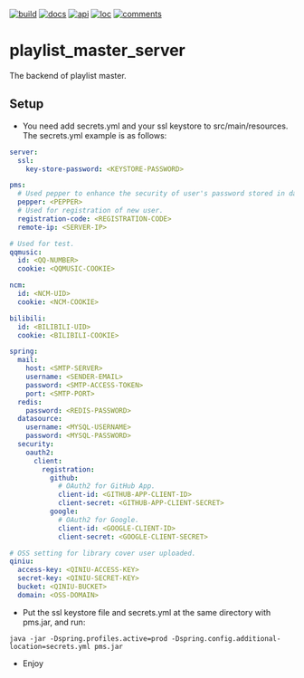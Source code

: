 [![build](https://github.com/loph3xertoi/playlist_master_server/actions/workflows/build-deploy.yml/badge.svg)](https://github.com/loph3xertoi/playlist_master_server/actions/workflows/build-deploy.yml)
[![docs](https://img.shields.io/endpoint?url=https://gist.githubusercontent.com/loph3xertoi/7193286529b83053d1fb221d3c72402a/raw/pms-docs.json)](https://www.loph.tk/playlist_master_server/docs)
[![api](https://img.shields.io/endpoint?url=https://gist.githubusercontent.com/loph3xertoi/7193286529b83053d1fb221d3c72402a/raw/pms-api.json)](https://www.loph.tk/playlist_master_server/swagger-ui)
[![loc](https://img.shields.io/endpoint?url=https://gist.githubusercontent.com/loph3xertoi/7193286529b83053d1fb221d3c72402a/raw/pms-loc.json)](https://github.com/loph3xertoi/playlist_master_server)
[![comments](https://img.shields.io/endpoint?url=https://gist.githubusercontent.com/loph3xertoi/7193286529b83053d1fb221d3c72402a/raw/pms-comments.json)](https://github.com/loph3xertoi/playlist_master_server)

# playlist_master_server

The backend of playlist master.

## Setup
- You need add secrets.yml and your ssl keystore to src/main/resources.
The secrets.yml example is as follows:
```yml
server:
  ssl:
    key-store-password: <KEYSTORE-PASSWORD>

pms:
  # Used pepper to enhance the security of user's password stored in database.
  pepper: <PEPPER>
  # Used for registration of new user.
  registration-code: <REGISTRATION-CODE>
  remote-ip: <SERVER-IP>

# Used for test.
qqmusic:
  id: <QQ-NUMBER>
  cookie: <QQMUSIC-COOKIE>

ncm:
  id: <NCM-UID>
  cookie: <NCM-COOKIE>

bilibili:
  id: <BILIBILI-UID>
  cookie: <BILIBILI-COOKIE>

spring:
  mail:
    host: <SMTP-SERVER>
    username: <SENDER-EMAIL>
    password: <SMTP-ACCESS-TOKEN>
    port: <SMTP-PORT>
  redis:
    password: <REDIS-PASSWORD>
  datasource:
    username: <MYSQL-USERNAME>
    password: <MYSQL-PASSWORD>
  security:
    oauth2:
      client:
        registration:
          github:
            # OAuth2 for GitHub App.
            client-id: <GITHUB-APP-CLIENT-ID>
            client-secret: <GITHUB-APP-CLIENT-SECRET>
          google:
            # OAuth2 for Google.
            client-id: <GOOGLE-CLIENT-ID>
            client-secret: <GOOGLE-CLIENT-SECRET>

# OSS setting for library cover user uploaded.
qiniu:
  access-key: <QINIU-ACCESS-KEY>
  secret-key: <QINIU-SECRET-KEY>
  bucket: <QINIU-BUCKET>
  domain: <OSS-DOMAIN>
```
- Put the ssl keystore file and secrets.yml at the same directory with pms.jar, and run:
```shell
java -jar -Dspring.profiles.active=prod -Dspring.config.additional-location=secrets.yml pms.jar
```
- Enjoy
